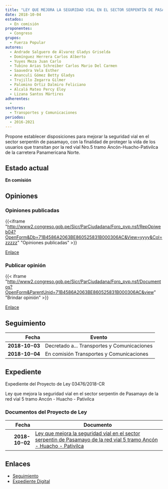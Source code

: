 ```yaml
---
title: "LEY QUE MEJORA LA SEGURIDAD VIAL EN EL SECTOR SERPENTÍN DE PASAMAYO DE LA RED VIAL N° 5 TRAMO ANCÓN-HUACHO-PATIVILCA"
date: 2018-10-04
estados: 
  - En comisión
proponentes: 
  - Congreso
grupos: 
  - Fuerza Popular
autores: 
  - Andrade Salguero de Álvarez Gladys Griselda
  - Domínguez Herrera Carlos Alberto
  - Yuyes Meza Juan Carlo
  - Tubino Arias Schreiber Carlos Mario Del Carmen
  - Saavedra Vela Esther
  - Ananculi Gómez Betty Gladys
  - Trujillo Zegarra Gilmer
  - Palomino Ortiz Dalmiro Feliciano
  - Alcalá Mateo Percy Eloy
  - Lizana Santos Mártires
adherentes: 
  - 
sectores: 
  - Transportes y Comunicaciones
periodos: 
  - 2016-2021
---
```


Propone establecer disposiciones para mejorar la seguridad vial en el sector serpentín de pasamayo, con la finalidad de proteger la vida de los usuarios que transitan por la red vial Nro.5 tramo Ancón-Huacho-Pativilca de la carretera Panamericana Norte.


## Estado actual

**En comisión**

## Opiniones

### Opiniones publicadas

{{<iframe "http://www2.congreso.gob.pe/Sicr/ParCiudadana/Foro_pvp.nsf/RepOpiweb04?OpenForm&Db=71B4586A2063BE860525831B000306AC&View=yyyy&Col=zzzzz" "Opiniones publicadas" >}}

[Enlace](http://www2.congreso.gob.pe/Sicr/ParCiudadana/Foro_pvp.nsf/RepOpiweb04?OpenForm&Db=71B4586A2063BE860525831B000306AC&View=yyyy&Col=zzzzz)
### Publicar opinión

{{< iframe "http://www2.congreso.gob.pe/Sicr/ParCiudadana/Foro_pvp.nsf/Documentos?OpenForm&ParentUnid=71B4586A2063BE860525831B000306AC&view" "Brindar opinión" >}}

[Enlace](http://www2.congreso.gob.pe/Sicr/ParCiudadana/Foro_pvp.nsf/Documentos?OpenForm&ParentUnid=71B4586A2063BE860525831B000306AC&view)

## Seguimiento

| Fecha | Evento |
|------:|--------|
| **2018-10-03** | Decretado a... Transportes y Comunicaciones|
| **2018-10-04** | En comisión Transportes y Comunicaciones|


## Expediente

Expediente del Proyecto de Ley 03476/2018-CR

Ley que mejora la seguridad vial en el sector serpentin de Pasamayo de la red vial 5 tramo Ancón - Huacho - Pativilca


### Documentos del Proyecto de Ley

| Fecha | Documento |
|------:|--------|
| **2018-10-02** | [Ley que mejora la seguridad vial en el sector serpentin de Pasamayo de la red vial 5 tramo Ancón - Huacho - Pativilca](http://www.leyes.congreso.gob.pe/Documentos/2016_2021/Proyectos_de_Ley_y_de_Resoluciones_Legislativas/PL0347620181002.pdf) |

## Enlaces 

- [Seguimiento](http://www2.congreso.gob.pe/Sicr/TraDocEstProc/CLProLey2016.nsf/f7fff46988ca05b1052578e100829cc7/5528ad9ae0f93d8c0525831a0074640f?OpenDocument)
- [Expediente Digital](http://www2.congreso.gob.pe/Sicr/TraDocEstProc/CLProLey2016.nsf/f7fff46988ca05b1052578e100829cc7/5528ad9ae0f93d8c0525831a0074640f?OpenDocument&Click=05257FB7005EB655.eb71d0cf91d8294e05256cdf006b5706/$Body/0.1C6C)
